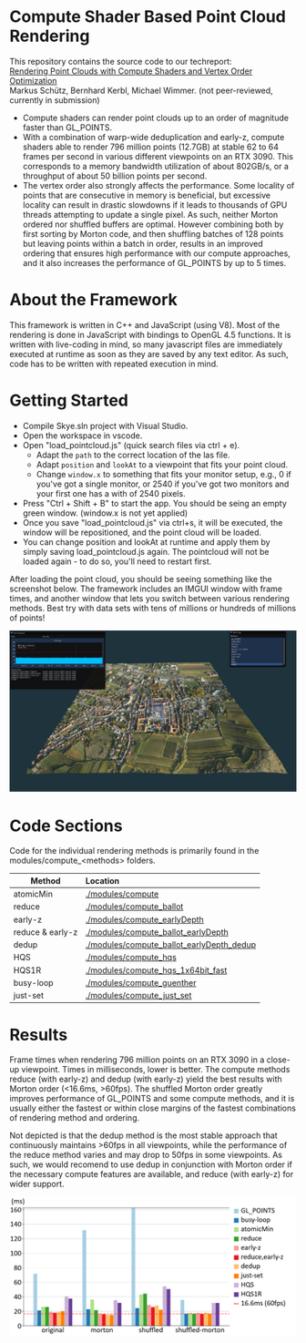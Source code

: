 
# Compute Shader Based Point Cloud Rendering

This repository contains the source code to our techreport: <br>
[Rendering Point Clouds with Compute Shaders and Vertex Order Optimization](https://www.cg.tuwien.ac.at/research/publications/2021/SCHUETZ-2021-PCC/) <br>Markus Schütz, Bernhard Kerbl, Michael Wimmer. (not peer-reviewed, currently in submission)

* Compute shaders can render point clouds up to an order of magnitude faster than GL_POINTS.
* With a combination of warp-wide deduplication and early-z, compute shaders able to render 796 million points (12.7GB) at stable 62 to 64 frames per second in various different viewpoints on an RTX 3090. This corresponds to a memory bandwidth utilization of about 802GB/s, or a throughput of about 50 billion points per second. 
* The vertex order also strongly affects the performance. Some locality of points that are consecutive in memory is beneficial, but excessive locality can result in drastic slowdowns if it leads to thousands of GPU threads attempting to update a single pixel. As such, neither Morton ordered nor shuffled buffers are optimal. However combining both by first sorting by Morton code, and then shuffling batches of 128 points but leaving points within a batch in order, results in an improved ordering that ensures high performance with our compute approaches, and it also increases the performance of GL_POINTS by up to 5 times.

# About the Framework

This framework is written in C++ and JavaScript (using V8). Most of the rendering is done in JavaScript with bindings to OpenGL 4.5 functions. It is written with live-coding in mind, so many javascript files are immediately executed at runtime as soon as they are saved by any text editor. As such, code has to be written with repeated execution in mind. 


# Getting Started

* Compile Skye.sln project with Visual Studio. 
* Open the workspace in vscode. 
* Open "load_pointcloud.js" (quick search files via ctrl + e).
    * Adapt the ```path``` to the correct location of the las file. 
	* Adapt ```position``` and ```lookAt``` to a viewpoint that fits your point cloud.
    * Change ```window.x``` to something that fits your monitor setup, e.g., 0 if you've got a single monitor, or 2540 if you've got two monitors and your first one has a with of 2540 pixels. 
* Press "Ctrl + Shift + B" to start the app. You should be seing an empty green window. (window.x is not yet applied)
* Once you save "load_pointcloud.js" via ctrl+s, it will be executed, the window will be repositioned, and the point cloud will be loaded. 
* You can change position and lookAt at runtime and apply them by simply saving load_pointcloud.js again. The pointcloud will not be loaded again - to do so, you'll need to restart first. 

After loading the point cloud, you should be seeing something like the screenshot below. The framework includes an IMGUI window with frame times, and another window that lets you switch between various rendering methods. Best try with data sets with tens of millions or hundreds of millions of points!

![sd](./doc/screenshot.jpg)

# Code Sections

Code for the individual rendering methods is primarily found in the modules/compute_\<methods\> folders. 

| Method        | Location      |
| ------------- |:-------------|
| atomicMin          | [./modules/compute](./modules/compute) |
| reduce             | [./modules/compute_ballot](./modules/compute_ballot) |
| early-z            | [./modules/compute_earlyDepth](./modules/compute_earlyDepth) |
| reduce & early-z   | [./modules/compute_ballot_earlyDepth](./modules/compute_ballot_earlyDepth) |
| dedup              | [./modules/compute_ballot_earlyDepth_dedup](./modules/compute_ballot_earlyDepth_dedup) |
| HQS                | [./modules/compute_hqs](./modules/compute_hqs) |
| HQS1R              | [./modules/compute_hqs_1x64bit_fast](./modules/compute_hqs_1x64bit_fast) |
| busy-loop          | [./modules/compute_guenther](./modules/compute_guenther) |
| just-set           | [./modules/compute_just_set](./modules/compute_just_set) |

# Results

Frame times when rendering 796 million points on an RTX 3090 in a close-up viewpoint. Times in milliseconds, lower is better. The compute methods reduce (with early-z) and dedup (with early-z) yield the best results with Morton order (<16.6ms, >60fps). The shuffled Morton order greatly improves performance of GL_POINTS and some compute methods, and it is usually either the fastest or within close margins of the fastest combinations of rendering method and ordering.

Not depicted is that the dedup method is the most stable approach that continuously maintains >60fps in all viewpoints, while the performance of the reduce method varies and may drop to 50fps in some viewpoints. As such, we would recomend to use dedup in conjunction with Morton order if the necessary compute features are available, and reduce (with early-z) for wider support.

![](./doc/paper/images/charts/perf_endeavor.png)
